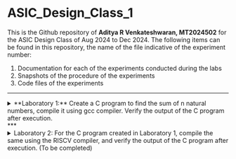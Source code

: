 # ASIC_Design_Class_1
This is the Github repository of **Aditya R Venkateshwaran, MT2024502** for the ASIC Design Class of Aug 2024 to Dec 2024. The following items can be found in this repository, the name of the file indicative of the experiment number:

1. Documentation for each of the experiments conducted during the labs
2. Snapshots of the procedure of the experiments
3. Code files of the experiments

***
<details>
  <summary> **Laboratory 1:** Create a C program to find the sum of n natural numbers, compile it using gcc compiler. Verify the output of the C program after execution.</summary>
  <p> Step 1: Create a new sum1ton.c file in the desired directory (ASIC Class) in Linux environment.
  
  ![image](https://github.com/user-attachments/assets/a37c4825-dbf3-458a-ab23-fb4d47fb4c0d)
  
  Here, GEDIT text editor from Ubuntu is used. Write and save your C program in the text editor.
  
  ![image](https://github.com/user-attachments/assets/1ba473a9-6f80-4a4b-be7d-ebce1e5ea2a1)

  Step 2: Compile the code using GCC compiler in the terminal window of Ubuntu enivronment and ensure there are no errors during compilation.
  
  ![image](https://github.com/user-attachments/assets/8610ea53-4de6-4fa8-b3bb-af1f85dcb776)
  
  Step 3: After compilation, the executable (a.out) will be generated. Run the executable in terminal window to view the output.
  
  ![image](https://github.com/user-attachments/assets/0093d1ad-0ac6-48b1-a578-62a3863594fc)
  
  Final Output: In the above image we can observe the output to be 55 (Sum of numbers 1 to 10).</p>
</details>
***
<details>
  <summary>Laboratory 2: For the C program created in Laboratory 1, compile the same using the RISCV compiler, and verify the output of the C program after execution. (To be completed)</summary>

<p> Step 1: For the file sum1ton.c created, type in the following commnand "riscv64-unknown-elf-gcc -O1 -mabi=lp64 -mach=rv64i -o sum1ton.o sum1ton.c" and press enter. Subsequently, type "ls -ltr sum1ton.o" to check if the file has been created. 
  
  ![image](https://github.com/user-attachments/assets/56e65f99-2c34-4831-a612-9bd64598013c)

Step 2: Open a new terminal tab and write the following command as shown in the figure: 

![image](https://github.com/user-attachments/assets/6174745a-c5a6-4e9a-8fe4-89f2c6b81c92)

Step 3: The assembly version of the C program appears. Type "/main" to jump to the area of the code that corresponds to the main function (int main()) of the C program. 

![image](https://github.com/user-attachments/assets/5fdf05fe-8360-4daf-bbfa-c82432068ad3)

Step 4: The starting address of the instruction in the main function is 10184, and the ending address is 101B0. Each subsequent instruction, after 10184, has an increment of 4. To find the number of instructions, subtract 10184 from 101B0, and divide by 4. In this case, the number of instructions are equal to 11, as shown in the figure. 

![image](https://github.com/user-attachments/assets/d88032c3-2865-4cae-bc2f-7e064c4ec5a2)
![image](https://github.com/user-attachments/assets/9bc622b1-597f-4805-9b76-4e01de645409)


Step 5: Repeat Step 1, with the following change "riscv64-unknown-elf-gcc -Ofast -mabi=lp64 -mach=rv64i -o sum1ton.o sum1ton.c" and press enter. Subsequently, repeat the rest of the procedure. 

![image](https://github.com/user-attachments/assets/95e90c78-24b1-479b-b67b-f6e594f1e668)

To find the number of instructions, subtract 100B0 from 100DC, and divide by 4. In this case, the number of instructions are equal to 11, as shown in the figure.

![image](https://github.com/user-attachments/assets/3a8f94b5-438f-4c99-860e-12fce037b4fb)

Final Output: The number of instructions obtained using the O1 and Ofast switching is equal to 11. </p>

</details>
